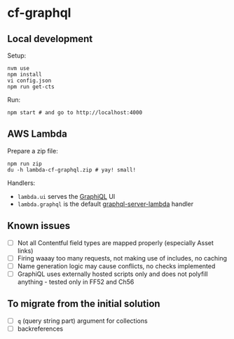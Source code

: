 # cf-graphql

## Local development

Setup:

```
nvm use
npm install
vi config.json
npm run get-cts
```

Run:

```
npm start # and go to http://localhost:4000
```

## AWS Lambda

Prepare a zip file:

```
npm run zip
du -h lambda-cf-graphql.zip # yay! small!
```

Handlers:
- `lambda.ui` serves the [GraphiQL](https://github.com/graphql/graphiql) UI
- `lambda.graphql` is the default [graphql-server-lambda](https://github.com/apollographql/graphql-server#aws-lambda) handler

## Known issues

- [ ] Not all Contentful field types are mapped properly (especially Asset links)
- [ ] Firing waaay too many requests, not making use of includes, no caching
- [ ] Name generation logic may cause conflicts, no checks implemented
- [ ] GraphiQL uses externally hosted scripts only and does not polyfill anything - tested only in FF52 and Ch56

## To migrate from the initial solution

- [ ] `q` (query string part) argument for collections
- [ ] backreferences
